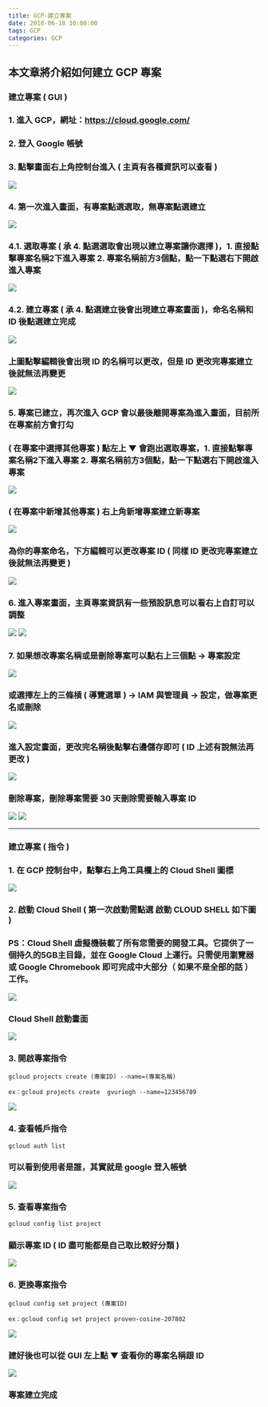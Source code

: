 ```yaml
---
title: GCP-建立專案
date: 2018-06-18 10:00:00
tags: GCP
categories: GCP
---
```


## 本文章將介紹如何建立 GCP 專案

<!-- more -->

### 建立專案 ( GUI )

### 1. 進入 GCP，網址：https://cloud.google.com/

### 2. 登入 Google 帳號

### 3. 點擊畫面右上角控制台進入 ( 主頁有各種資訊可以查看 )

![ ](images/1.png)

### 4. 第一次進入畫面，有專案點選選取，無專案點選建立

![ ](images/2.png)

### 4.1. 選取專案 ( 承 4. 點選選取會出現以建立專案讓你選擇 )，1. 直接點擊專案名稱2下進入專案 2. 專案名稱前方3個點，點一下點選右下開啟進入專案

![ ](images/3.3.png)

### 4.2. 建立專案 ( 承 4. 點選建立後會出現建立專案畫面 )，命名名稱和 ID 後點選建立完成

![ ](images/3.4.png)

### 上圖點擊編輯後會出現 ID 的名稱可以更改，但是 ID 更改完專案建立後就無法再變更

![ ](images/3.5.png)

### 5. 專案已建立，再次進入 GCP 會以最後離開專案為進入畫面，目前所在專案前方會打勾

### ( 在專案中選擇其他專案 ) 點左上 ▼ 會跑出選取專案，1. 直接點擊專案名稱2下進入專案 2. 專案名稱前方3個點，點一下點選右下開啟進入專案

![ ](images/3.1.png)

### ( 在專案中新增其他專案 ) 右上角新增專案建立新專案

![ ](images/3.2.png)

### 為你的專案命名，下方編輯可以更改專案 ID ( 同樣 ID 更改完專案建立後就無法再變更 )

![ ](images/26.png)

### 6. 進入專案畫面，主頁專案資訊有一些預設訊息可以看右上自訂可以調整

![ ](images/5.2.png)
![ ](images/28.png)

### 7. 如果想改專案名稱或是刪除專案可以點右上三個點 → 專案設定

![ ](images/29.png)

### 或選擇左上的三條槓 ( 導覽選單 ) → IAM 與管理員 → 設定，做專案更名或刪除

![ ](images/30.1.png)

### 進入設定畫面，更改完名稱後點擊右邊儲存即可 ( ID 上述有說無法再更改 )

![ ](images/10.png)

### 刪除專案，刪除專案需要 30 天刪除需要輸入專案 ID

![ ](images/31.png)
![ ](images/32.1.png)

***

### 建立專案 ( 指令 )

### 1. 在 GCP 控制台中，點擊右上角工具欄上的 Cloud Shell 圖標

![ ](images/2.2.png)

### 2. 啟動 Cloud Shell  ( 第一次啟動需點選 啟動 CLOUD SHELL 如下圖 )

### PS：Cloud Shell 虛擬機裝載了所有您需要的開發工具。它提供了一個持久的5GB主目錄，並在 Google Cloud 上運行。只需使用瀏覽器或 Google Chromebook 即可完成中大部分（ 如果不是全部的話 ）工作。

![ ](images/3.png)

### Cloud Shell 啟動畫面

![ ](images/4.1.png)

### 3. 開啟專案指令

```
gcloud projects create (專案ID) --name=(專案名稱)
```

```
ex：gcloud projects create  gvuriegh --name=123456789
```

![ ](images/5.1.png)

### 4. 查看帳戶指令

```
gcloud auth list
```

### 可以看到使用者是誰，其實就是 google 登入帳號

![ ](images/7.png)

### 5. 查看專案指令

```
gcloud config list project
```

### 顯示專案 ID ( ID 盡可能都是自己取比較好分類 )

![ ](images/8.png)

### 6. 更換專案指令

```
gcloud config set project (專案ID)
```

```
ex：gcloud config set project proven-cosine-207802 
```

![ ](images/9.png)

### 建好後也可以從 GUI 左上點 ▼ 查看你的專案名稱跟 ID

![ ](images/6.png)

### 專案建立完成